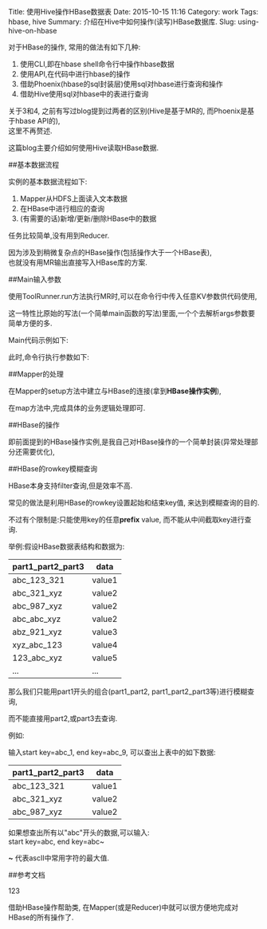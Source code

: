 Title: 使用Hive操作HBase数据表
Date: 2015-10-15 11:16
Category: work
Tags: hbase, hive
Summary: 介绍在Hive中如何操作(读写)HBase数据库.
Slug: using-hive-on-hbase

对于HBase的操作, 常用的做法有如下几种:  

1. 使用CLI,即在hbase shell命令行中操作hbase数据
2. 使用API,在代码中进行hbase的操作
3. 借助Phoenix(hbase的sql封装层)使用sql对hbase进行查询和操作
4. 借助Hive使用sql对hbase中的表进行查询

关于3和4, 之前有写过blog提到过两者的区别(Hive是基于MR的, 而Phoenix是基于hbase API的),  
这里不再赘述.

这篇blog主要介绍如何使用Hive读取HBase数据.

##基本数据流程

实例的基本数据流程如下:

1. Mapper从HDFS上面读入文本数据
2. 在HBase中进行相应的查询
3. (有需要的话)新增/更新/删除HBase中的数据  

任务比较简单,没有用到Reducer.

因为涉及到稍微复杂点的HBase操作(包括操作大于一个HBase表),  
也就没有用MR输出直接写入HBase库的方案.

##Main输入参数

使用ToolRunner.run方法执行MR时,可以在命令行中传入任意KV参数供代码使用,

这一特性比原始的写法(一个简单main函数的写法)里面,一个个去解析args参数要简单方便的多.

Main代码示例如下:


此时,命令行执行参数如下:


##Mapper的处理

在Mapper的setup方法中建立与HBase的连接(拿到**HBase操作实例**),

在map方法中,完成具体的业务逻辑处理即可.

##HBase的操作

即前面提到的HBase操作实例,是我自己对HBase操作的一个简单封装(异常处理部分还需要优化),  


##HBase的rowkey模糊查询

HBase本身支持filter查询,但是效率不高.

常见的做法是利用HBase的rowkey设置起始和结束key值, 来达到模糊查询的目的.

不过有个限制是:只能使用key的任意**prefix** value, 而不能从中间截取key进行查询.

举例:假设HBase数据表结构和数据为:

|part1_part2_part3|data  |
|-----------------|----  |
|abc_123_321      |value1|
|abc_321_xyz      |value2|
|abc_987_xyz      |value2|
|abc_abc_xyz      |value2|
|abz_921_xyz      |value3|
|xyz_abc_123      |value4|
|123_abc_xyz      |value5|
|...              |...   |

那么我们只能用part1开头的组合(part1_part2, part1_part2_part3等)进行模糊查询,

而不能直接用part2,或part3去查询.

例如:

输入start key=abc_1, end key=abc_9, 可以查出上表中的如下数据:  

|part1_part2_part3|data  |
|-----------------|----  |
|abc_123_321      |value1|
|abc_321_xyz      |value2|
|abc_987_xyz      |value2|

如果想查出所有以"abc"开头的数据,可以输入:  
start key=abc, end key=abc~

**~** 代表ascII中常用字符的最大值.


##参考文档

123


借助HBase操作帮助类, 在Mapper(或是Reducer)中就可以很方便地完成对HBase的所有操作了.